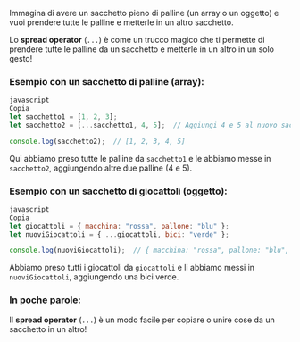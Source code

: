 Immagina di avere un sacchetto pieno di palline (un array o un oggetto) e vuoi prendere tutte le palline e metterle in un altro sacchetto.

Lo **spread operator** (`...`) è come un trucco magico che ti permette di prendere tutte le palline da un sacchetto e metterle in un altro in un solo gesto!

### Esempio con un **sacchetto di palline** (array):

```jsx
javascript
Copia
let sacchetto1 = [1, 2, 3];
let sacchetto2 = [...sacchetto1, 4, 5];  // Aggiungi 4 e 5 al nuovo sacchetto

console.log(sacchetto2);  // [1, 2, 3, 4, 5]

```

Qui abbiamo preso tutte le palline da `sacchetto1` e le abbiamo messe in `sacchetto2`, aggiungendo altre due palline (4 e 5).

### Esempio con un **sacchetto di giocattoli** (oggetto):

```jsx
javascript
Copia
let giocattoli = { macchina: "rossa", pallone: "blu" };
let nuoviGiocattoli = { ...giocattoli, bici: "verde" };

console.log(nuoviGiocattoli);  // { macchina: "rossa", pallone: "blu", bici: "verde" }

```

Abbiamo preso tutti i giocattoli da `giocattoli` e li abbiamo messi in `nuoviGiocattoli`, aggiungendo una bici verde.

### In poche parole:

Il **spread operator** (`...`) è un modo facile per copiare o unire cose da un sacchetto in un altro!